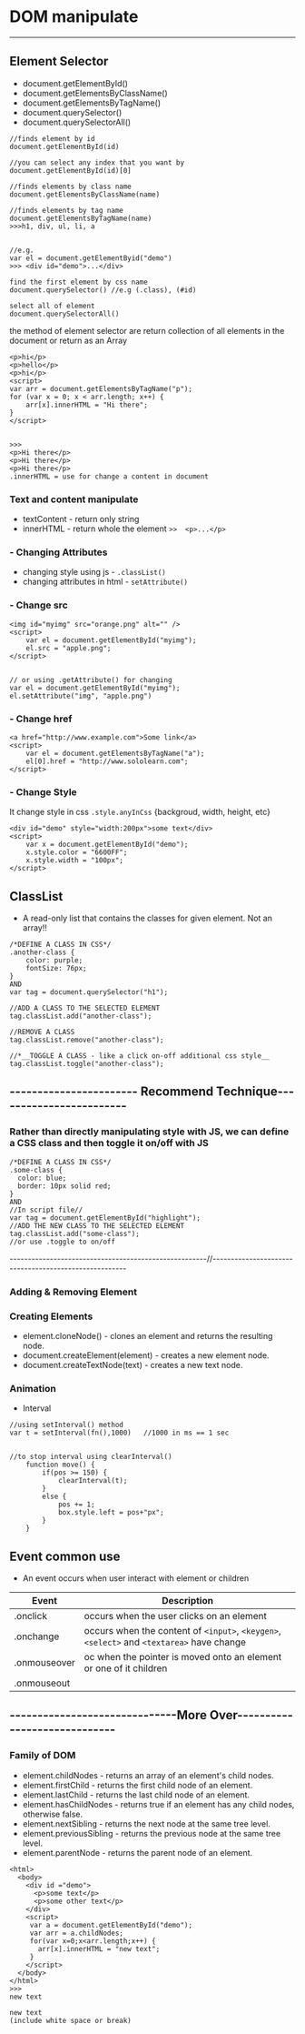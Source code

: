 # DOM manipulate
---------------
## Element Selector
* document.getElementById()
* document.getElementsByClassName()
* document.getElementsByTagName()
* document.querySelector()
* document.querySelectorAll()

```
//finds element by id
document.getElementById(id)
```
```
//you can select any index that you want by
document.getElementById(id)[0]
```
```
//finds elements by class name
document.getElementsByClassName(name)
```
```
//finds elements by tag name
document.getElementsByTagName(name)
>>>h1, div, ul, li, a


//e.g.
var el = document.getElementByid("demo")
>>> <div id="demo">...</div>
```
```
find the first element by css name
document.querySelector() //e.g (.class), (#id)
```
```
select all of element
document.querySelectorAll()
```

the method of element selector are return collection of all elements in the document or return as an Array
```
<p>hi</p>
<p>hello</p>
<p>hi</p>
<script>
var arr = document.getElementsByTagName("p");
for (var x = 0; x < arr.length; x++) {
    arr[x].innerHTML = "Hi there";
}
</script>


>>>
<p>Hi there</p>
<p>Hi there</p>
<p>Hi there</p>
.innerHTML = use for change a content in document
```

### Text and content manipulate
* textContent  - return only string
* innerHTML - return whole the element
`>>  <p>...</p>`

### - Changing Attributes
* changing style using js - `.classList()`
* changing  attributes in html - `setAttribute()`

### - Change src
```
<img id="myimg" src="orange.png" alt="" />
<script>
    var el = document.getElementById("myimg");
    el.src = "apple.png";
</script>


// or using .getAttribute() for changing
var el = document.getElementById("myimg");
el.setAttribute("img", "apple.png")
```

### - Change href
```
<a href="http://www.example.com">Some link</a>
<script>
    var el = document.getElementsByTagName("a");
    el[0].href = "http://www.sololearn.com";
</script>
```

### - Change Style
It change style in css `.style.anyInCss` {backgroud, width, height, etc}
```
<div id="demo" style="width:200px">some text</div>
<script>
    var x = document.getElementById("demo");
    x.style.color = "6600FF";
    x.style.width = "100px";
</script>
```

## ClassList
- A read-only list that contains the classes for given element.  Not an array!!
```
/*DEFINE A CLASS IN CSS*/
.another-class {
    color: purple;
    fontSize: 76px;
}
AND
var tag = document.querySelector("h1");

//ADD A CLASS TO THE SELECTED ELEMENT
tag.classList.add("another-class");

//REMOVE A CLASS
tag.classList.remove("another-class");

//*__TOGGLE A CLASS - like a click on-off additional css style__
tag.classList.toggle("another-class");
```
## ----------------------- Recommend Technique------------------------
### Rather than directly manipulating style with JS, we can define a CSS class and then toggle it on/off with JS
```
/*DEFINE A CLASS IN CSS*/
.some-class {
  color: blue;
  border: 10px solid red;
}
AND
//In script file//
var tag = document.getElementById("highlight");
//ADD THE NEW CLASS TO THE SELECTED ELEMENT
tag.classList.add("some-class");
//or use .toggle to on/off
```
------------------------------------------------------//------------------------------------------------------
### Adding & Removing Element

### Creating Elements
* element.cloneNode()  - clones an element and returns the resulting node.
* document.createElement(element)   - creates a new element node.
* document.createTextNode(text)  - creates a new text node.

### Animation

- Interval
```
//using setInterval() method
var t = setInterval(fn(),1000)   //1000 in ms == 1 sec


//to stop interval using clearInterval()
    function move() {
        if(pos >= 150) {
            clearInterval(t);
        }
        else {
            pos += 1;
            box.style.left = pos+"px";
        }
    }
```

## __Event common use__
* An event occurs when user interact with element or children

| Event  | Description  |
|--------|--------------|
|.onclick|occurs when the user clicks on an element|
|.onchange  |occurs when the content of `<input>`, `<keygen>`, `<select>` and `<textarea>` have change  |
|.onmouseover |oc when the pointer is moved onto an element or one of it children|
|.onmouseout|   |




## ------------------------------More Over-----------------------------
### Family of DOM
* element.childNodes  - returns an array of an element's child nodes.
* element.firstChild  - returns the first child node of an element.
* element.lastChild   - returns the last child node of an element.
* element.hasChildNodes  - returns true if an element has any child nodes, otherwise false.
* element.nextSibling  -  returns the next node at the same tree level.
* element.previousSibling  - returns the previous node at the same tree level.
* element.parentNode  - returns the parent node of an element.
```
<html>
  <body>
    <div id ="demo">
      <p>some text</p>
      <p>some other text</p>
    </div>
    <script>
     var a = document.getElementById("demo");
     var arr = a.childNodes;
     for(var x=0;x<arr.length;x++) {
       arr[x].innerHTML = "new text";
     }
    </script>
  </body>
</html>
>>>
new text

new text
(include white space or break)
```
